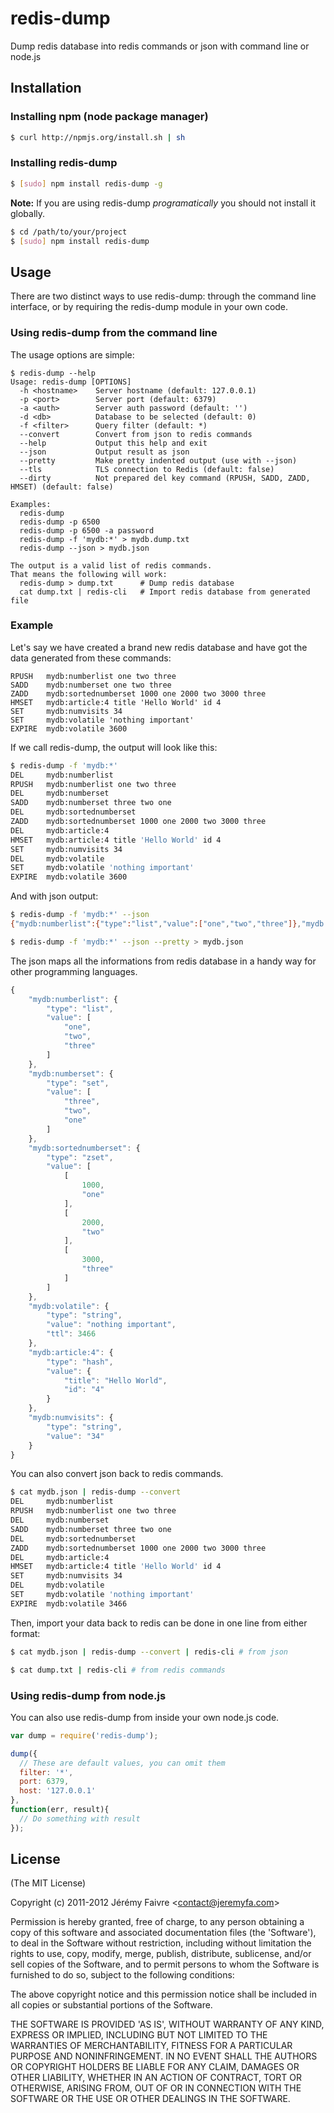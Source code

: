# redis-dump

Dump redis database into redis commands or json with command line or node.js

## Installation

### Installing npm (node package manager)
``` bash
$ curl http://npmjs.org/install.sh | sh
```

### Installing redis-dump
``` bash
$ [sudo] npm install redis-dump -g
```

**Note:** If you are using redis-dump _programatically_ you should not install it globally.

``` bash
$ cd /path/to/your/project
$ [sudo] npm install redis-dump
```

## Usage
There are two distinct ways to use redis-dump: through the command line interface, or by requiring the redis-dump module in your own code.

### Using redis-dump from the command line
The usage options are simple:

```
$ redis-dump --help
Usage: redis-dump [OPTIONS]
  -h <hostname>    Server hostname (default: 127.0.0.1)
  -p <port>        Server port (default: 6379)
  -a <auth>        Server auth password (default: '')
  -d <db>          Database to be selected (default: 0)
  -f <filter>      Query filter (default: *)
  --convert        Convert from json to redis commands
  --help           Output this help and exit
  --json           Output result as json
  --pretty         Make pretty indented output (use with --json)
  --tls            TLS connection to Redis (default: false)
  --dirty          Not prepared del key command (RPUSH, SADD, ZADD, HMSET) (default: false)

Examples:
  redis-dump
  redis-dump -p 6500
  redis-dump -p 6500 -a password
  redis-dump -f 'mydb:*' > mydb.dump.txt
  redis-dump --json > mydb.json

The output is a valid list of redis commands.
That means the following will work:
  redis-dump > dump.txt      # Dump redis database
  cat dump.txt | redis-cli   # Import redis database from generated file
```

### Example
Let's say we have created a brand new redis database and have got the data generated from these commands:

```
RPUSH   mydb:numberlist one two three
SADD    mydb:numberset one two three
ZADD    mydb:sortednumberset 1000 one 2000 two 3000 three
HMSET   mydb:article:4 title 'Hello World' id 4
SET     mydb:numvisits 34
SET     mydb:volatile 'nothing important'
EXPIRE  mydb:volatile 3600
```

If we call redis-dump, the output will look like this:

``` bash
$ redis-dump -f 'mydb:*'
DEL     mydb:numberlist
RPUSH   mydb:numberlist one two three
DEL     mydb:numberset
SADD    mydb:numberset three two one
DEL     mydb:sortednumberset
ZADD    mydb:sortednumberset 1000 one 2000 two 3000 three
DEL     mydb:article:4
HMSET   mydb:article:4 title 'Hello World' id 4
SET     mydb:numvisits 34
DEL     mydb:volatile
SET     mydb:volatile 'nothing important'
EXPIRE  mydb:volatile 3600
```

And with json output:

``` bash
$ redis-dump -f 'mydb:*' --json
{"mydb:numberlist":{"type":"list","value":["one","two","three"]},"mydb:numberset":{"type":"set","value":["three","two","one"]},"mydb:sortednumberset":{"type":"zset","value":[[1000,"one"],[2000,"two"],[3000,"three"]]},"mydb:volatile":{"type":"string","value":"nothing important","ttl":3466},"mydb:article:4":{"type":"hash","value":{"title":"Hello World","id":"4"}},"mydb:numvisits":{"type":"string","value":"34"}}

$ redis-dump -f 'mydb:*' --json --pretty > mydb.json
```

The json maps all the informations from redis database in a handy way for other programming languages.

``` js
{
    "mydb:numberlist": {
        "type": "list",
        "value": [
            "one",
            "two",
            "three"
        ]
    },
    "mydb:numberset": {
        "type": "set",
        "value": [
            "three",
            "two",
            "one"
        ]
    },
    "mydb:sortednumberset": {
        "type": "zset",
        "value": [
            [
                1000,
                "one"
            ],
            [
                2000,
                "two"
            ],
            [
                3000,
                "three"
            ]
        ]
    },
    "mydb:volatile": {
        "type": "string",
        "value": "nothing important",
        "ttl": 3466
    },
    "mydb:article:4": {
        "type": "hash",
        "value": {
            "title": "Hello World",
            "id": "4"
        }
    },
    "mydb:numvisits": {
        "type": "string",
        "value": "34"
    }
}
```

You can also convert json back to redis commands.

``` bash
$ cat mydb.json | redis-dump --convert
DEL     mydb:numberlist
RPUSH   mydb:numberlist one two three
DEL     mydb:numberset
SADD    mydb:numberset three two one
DEL     mydb:sortednumberset
ZADD    mydb:sortednumberset 1000 one 2000 two 3000 three
DEL     mydb:article:4
HMSET   mydb:article:4 title 'Hello World' id 4
SET     mydb:numvisits 34
DEL     mydb:volatile
SET     mydb:volatile 'nothing important'
EXPIRE  mydb:volatile 3466
```

Then, import your data back to redis can be done in one line from either format:

``` bash
$ cat mydb.json | redis-dump --convert | redis-cli # from json

$ cat dump.txt | redis-cli # from redis commands
```

### Using redis-dump from node.js
You can also use redis-dump from inside your own node.js code.

``` js
var dump = require('redis-dump');

dump({
  // These are default values, you can omit them
  filter: '*',
  port: 6379,
  host: '127.0.0.1'
},
function(err, result){
  // Do something with result
});
```

## License

(The MIT License)

Copyright (c) 2011-2012 Jérémy Faivre &lt;contact@jeremyfa.com&gt;

Permission is hereby granted, free of charge, to any person obtaining
a copy of this software and associated documentation files (the
'Software'), to deal in the Software without restriction, including
without limitation the rights to use, copy, modify, merge, publish,
distribute, sublicense, and/or sell copies of the Software, and to
permit persons to whom the Software is furnished to do so, subject to
the following conditions:

The above copyright notice and this permission notice shall be
included in all copies or substantial portions of the Software.

THE SOFTWARE IS PROVIDED 'AS IS', WITHOUT WARRANTY OF ANY KIND,
EXPRESS OR IMPLIED, INCLUDING BUT NOT LIMITED TO THE WARRANTIES OF
MERCHANTABILITY, FITNESS FOR A PARTICULAR PURPOSE AND NONINFRINGEMENT.
IN NO EVENT SHALL THE AUTHORS OR COPYRIGHT HOLDERS BE LIABLE FOR ANY
CLAIM, DAMAGES OR OTHER LIABILITY, WHETHER IN AN ACTION OF CONTRACT,
TORT OR OTHERWISE, ARISING FROM, OUT OF OR IN CONNECTION WITH THE
SOFTWARE OR THE USE OR OTHER DEALINGS IN THE SOFTWARE.
